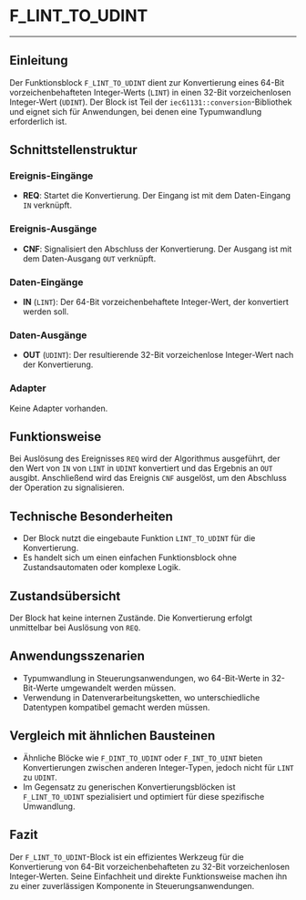 # F_LINT_TO_UDINT

* * * * * * * * * *
## Einleitung
Der Funktionsblock `F_LINT_TO_UDINT` dient zur Konvertierung eines 64-Bit vorzeichenbehafteten Integer-Werts (`LINT`) in einen 32-Bit vorzeichenlosen Integer-Wert (`UDINT`). Der Block ist Teil der `iec61131::conversion`-Bibliothek und eignet sich für Anwendungen, bei denen eine Typumwandlung erforderlich ist.

## Schnittstellenstruktur
### **Ereignis-Eingänge**
- **REQ**: Startet die Konvertierung. Der Eingang ist mit dem Daten-Eingang `IN` verknüpft.

### **Ereignis-Ausgänge**
- **CNF**: Signalisiert den Abschluss der Konvertierung. Der Ausgang ist mit dem Daten-Ausgang `OUT` verknüpft.

### **Daten-Eingänge**
- **IN** (`LINT`): Der 64-Bit vorzeichenbehaftete Integer-Wert, der konvertiert werden soll.

### **Daten-Ausgänge**
- **OUT** (`UDINT`): Der resultierende 32-Bit vorzeichenlose Integer-Wert nach der Konvertierung.

### **Adapter**
Keine Adapter vorhanden.

## Funktionsweise
Bei Auslösung des Ereignisses `REQ` wird der Algorithmus ausgeführt, der den Wert von `IN` von `LINT` in `UDINT` konvertiert und das Ergebnis an `OUT` ausgibt. Anschließend wird das Ereignis `CNF` ausgelöst, um den Abschluss der Operation zu signalisieren.

## Technische Besonderheiten
- Der Block nutzt die eingebaute Funktion `LINT_TO_UDINT` für die Konvertierung.
- Es handelt sich um einen einfachen Funktionsblock ohne Zustandsautomaten oder komplexe Logik.

## Zustandsübersicht
Der Block hat keine internen Zustände. Die Konvertierung erfolgt unmittelbar bei Auslösung von `REQ`.

## Anwendungsszenarien
- Typumwandlung in Steuerungsanwendungen, wo 64-Bit-Werte in 32-Bit-Werte umgewandelt werden müssen.
- Verwendung in Datenverarbeitungsketten, wo unterschiedliche Datentypen kompatibel gemacht werden müssen.

## Vergleich mit ähnlichen Bausteinen
- Ähnliche Blöcke wie `F_DINT_TO_UDINT` oder `F_INT_TO_UINT` bieten Konvertierungen zwischen anderen Integer-Typen, jedoch nicht für `LINT` zu `UDINT`.
- Im Gegensatz zu generischen Konvertierungsblöcken ist `F_LINT_TO_UDINT` spezialisiert und optimiert für diese spezifische Umwandlung.

## Fazit
Der `F_LINT_TO_UDINT`-Block ist ein effizientes Werkzeug für die Konvertierung von 64-Bit vorzeichenbehafteten zu 32-Bit vorzeichenlosen Integer-Werten. Seine Einfachheit und direkte Funktionsweise machen ihn zu einer zuverlässigen Komponente in Steuerungsanwendungen.